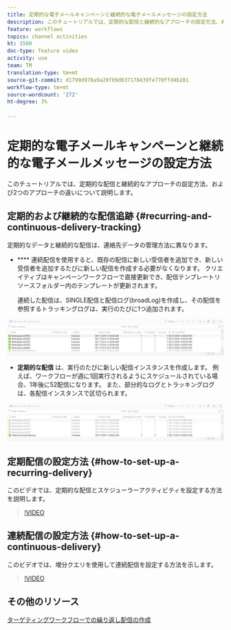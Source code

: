 ```yaml
---
title: 定期的な電子メールキャンペーンと継続的な電子メールメッセージの設定方法
description: このチュートリアルでは、定期的な配信と継続的なアプローチの設定方法、およびAdobe Campaign Classicでの2つのアプローチの違いについて説明します。
feature: workflows
topics: channel activities
kt: 1560
doc-type: feature video
activity: use
team: TM
translation-type: tm+mt
source-git-commit: d1799d978a9a29f69d637178439fe770ffd4b281
workflow-type: tm+mt
source-wordcount: '272'
ht-degree: 3%

---
```



# 定期的な電子メールキャンペーンと継続的な電子メールメッセージの設定方法

このチュートリアルでは、定期的な配信と継続的なアプローチの設定方法、および2つのアプローチの違いについて説明します。

## 定期的および継続的な配信追跡 {#recurring-and-continuous-delivery-tracking}

定期的なデータと継続的な配信は、連絡先データの管理方法に異なります。

* **** 連続配信を使用すると、既存の配信に新しい受信者を追加でき、新しい受信者を追加するたびに新しい配信を作成する必要がなくなります。 クリエイティブはキャンペーンワークフローで直接更新でき、配信テンプレートリソースフォルダー内のテンプレートが更新されます。

   連続した配信は、SINGLE配信と配信ログ(broadLog)を作成し、その配信を参照するトラッキングログは、実行のたびに1つ追加されます。

![連続配信](/help/acc/assets/delivery_continuous.jpg)

* **定期的な配信** は、実行のたびに新しい配信インスタンスを作成します。 例えば、ワークフローが週に1回実行されるようにスケジュールされている場合、1年後に52配信になります。 また、部分的なログとトラッキングログは、各配信インスタンスで区切られます。

![反復配信](/help/acc/assets/delivery_recurring.jpg)

## 定期配信の設定方法 {#how-to-set-up-a-recurring-delivery}

このビデオでは、定期的な配信とスケジューラーアクティビティを設定する方法を説明します。

>[!VIDEO](https://video.tv.adobe.com/v/25040?quality=12)

## 連続配信の設定方法 {#how-to-set-up-a-continuous-delivery}

このビデオでは、増分クエリを使用して連続配信を設定する方法を示します。

>[!VIDEO](https://video.tv.adobe.com/v/25039?quality=12)

## その他のリソース

[ターゲティングワークフローでの繰り返し配信の作成](https://docs.adobe.com/content/help/en/campaign-classic/using/automating-with-workflows/use-cases/sending-a-birthday-email.html#creating-a-recurring-delivery-in-a-targeting-workflow)